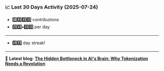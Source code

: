<!--START_STATS-->
### 📈 Last 30 Days Activity (2025-07-24)  
- **1️⃣3️⃣5️⃣0️⃣** contributions  
- **4️⃣5️⃣•0️⃣0️⃣** per day
---
- **5️⃣4️⃣** day streak!
---
📝 **Latest blog:** [**The Hidden Bottleneck in AI's Brain: Why Tokenization Needs a Revolution**](https://andriak.com/blog/tokenization-revolution)
<!--END_STATS-->
